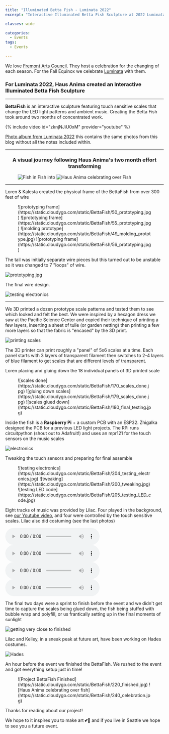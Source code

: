 ```yaml
---
title: "Illuminated Betta Fish - Luminata 2022"
excerpt: "Interactive Illuminated Betta Fish Sculpture at 2022 Luminata!"

classes: wide

categories:
  - Events
tags:
  - Events

---
```


We love [Fremont Arts Council](https://fremontartscouncil.org/).
They host a celebration for the changing of each season. For the Fall Equinox
we celebrate [Luminata](https://fremontartscouncil.org/luminata) with them.

### For Luminata 2022, Haus Anima created an Interactive Illuminated Betta Fish Sculpture
---

**BettaFish** is an interactive sculpture featuring touch sensitive scales that change the LED light patterns and ambient music.
Creating the Betta Fish took around two months of concentrated work.

{% include video id="zknjNJiU0xM" provider="youtube" %}

[Photo album from Luminata 2022](https://photos.app.goo.gl/3jUfCPXMs2Rhnzkh6)
this contains the same photos from this blog without all the notes included within.

---

<center><h3>A visual journey following Haus Anima's two month effort transforming</h3></center>

<figure class="third">
 <img alt="Fish in Fish" src="https://static.cloudygo.com/static/BettaFish/1_Fish_In_Fish.jpg">
 <span>into</span>
 <img alt="Haus Anima celebrating over Fish" src="https://static.cloudygo.com/static/BettaFish/240_celebration.jpg">
</figure>

---

Loren & Kalesta created the physical frame of the BettaFish from over 300 feet of wire


<figure class="half" markdown="span">
![prototyping frame](https://static.cloudygo.com/static/BettaFish/50_prototyping.jpg)
![prototyping frame](https://static.cloudygo.com/static/BettaFish/55_prototyping.jpg)
![molding prototype](https://static.cloudygo.com/static/BettaFish/49_molding_prototype.jpg)
![prototyping frame](https://static.cloudygo.com/static/BettaFish/56_prototyping.jpg)
</figure>


The tail was initially separate wire pieces but this turned out to be unstable so it was changed to 7 "loops" of wire.

![prototyping.jpg](https://static.cloudygo.com/static/BettaFish/57_prototyping.jpg)

The final wire design.

![testing electronics](https://static.cloudygo.com/static/BettaFish/204_testing_electronics.jpg)

---

We 3D printed a dozen prototype scale patterns and tested them to see which looked and felt the best.
We were inspired by a hexagon dress we saw at the Pacific Science Center and copied their technique of printing a few layers, inserting a sheet of tulle (or garden netting) then printing a few more layers so that the fabric is "encased" by the 3D print.

![printing scales](https://static.cloudygo.com/static/BettaFish/140_scales_printing.jpg)

The 3D printer can print roughly a "panel" of 5x6 scales at a time.
Each panel starts with 3 layers of transparent filament then switches to 2-4 layers
of blue filament to get scales that are different levels of transparent.

Loren placing and gluing down the 18 individual panels of 3D printed scale


<figure class="third" markdown="span">
![scales done](https://static.cloudygo.com/static/BettaFish/170_scales_done.jpg)
![gluing down scales](https://static.cloudygo.com/static/BettaFish/179_scales_done.jpg)
![scales glued down](https://static.cloudygo.com/static/BettaFish/180_final_testing.jpg)
</figure>


Inside the fish is a **Raspberry Pi** + a custom PCB with an ESP32.
Zhigalka designed the PCB for a previous LED light projects.
The RPi runs circuitpython (shout out to Adafruit!) and uses an mpr121 for the touch sensors on the music scales

![electronics](https://static.cloudygo.com/static/BettaFish/100_electronics_1.jpg)

Tweaking the touch sensors and preparing for final assemble

<figure class="third" markdown="span">
![testing electronics](https://static.cloudygo.com/static/BettaFish/204_testing_electronics.jpg)
![tweaking](https://static.cloudygo.com/static/BettaFish/200_tweaking.jpg)
![testing LED code](https://static.cloudygo.com/static/BettaFish/205_testing_LED_code.jpg)
</figure>

Eight tracks of music was provided by Lilac. Four played in the background, see [our Youtube video](https://youtu.be/zknjNJiU0xM),
and four were controlled by the touch sensitive scales. Lilac also did costuming (see the last photos)

<div>
  <audio controls src="https://static.cloudygo.com/static/BettaFish/01 Drums.mp3"></audio>
  <audio controls src="https://static.cloudygo.com/static/BettaFish/02 Emergence.mp3"></audio>
</div>
<div>
  <audio controls src="https://static.cloudygo.com/static/BettaFish/04 Kelley.mp3"></audio>
  <audio controls src="https://static.cloudygo.com/static/BettaFish/05 Piano.mp3"></audio>
</div>

The final two days were a sprint to finish before the event and we didn't get time to capture the scales being glued down, the fish being stuffed with bubble wrap and polyfill, or us frantically setting up in the final moments of sunlight

![getting very close to finished](https://static.cloudygo.com/static/BettaFish/210_getting_close.jpg)

Lilac and Kelley, in a sneak peak at future art, have been working on Hades costumes.

![Hades](https://static.cloudygo.com/static/BettaFish/Hades.jpg)

An hour before the event we finished the BettaFish. We rushed to the event and got everything setup just in time!

<figure class="half" markdown="span">
![Project BettaFish Finished](https://static.cloudygo.com/static/BettaFish/220_finished.jpg)
![Haus Anima celebrating over fish](https://static.cloudygo.com/static/BettaFish/240_celebration.jpg)
</figure>

Thanks for reading about our project!

We hope to it inspires you to make art 💕🎨 and if you live in Seattle we hope to see you a future event.

